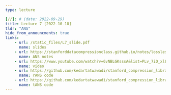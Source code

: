 ```yaml
---
type: lecture

[//]: # (date: 2022-09-29)
title: Lecture 7 [2022-10-18]
tldr: "ANS"
hide_from_announcments: true
links:
    - url: /static_files/L7_slide.pdf 
      name: slides
    - url: https://stanforddatacompressionclass.github.io/notes/lossless_iid/ans.html
      name: ANS notes
    - url: https://www.youtube.com/watch?v=6vNBLGKsssA&list=PLv_7iO_xlL0Jgc35Pqn7XP5VTQ5krLMOl&index=1
      name: video
    - url: https://github.com/kedartatwawadi/stanford_compression_library/blob/main/scl/compressors/rANS.py
      name: rANS code
    - url: https://github.com/kedartatwawadi/stanford_compression_library/blob/main/scl/compressors/tANS.py
      name: tANS code
---
```






